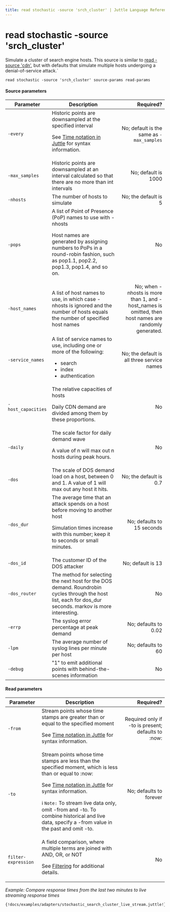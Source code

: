 ```yaml
---
title: read stochastic -source 'srch_cluster' | Juttle Language Reference
---
```


read stochastic -source 'srch_cluster'
=======================================

Simulate a cluster of search engine hosts.
This source is similar to [read -source 'cdn'](./stochastic_cdn.md),
but with defaults that simulate multiple hosts undergoing a
denial-of-service attack.`

```
read stochastic -source 'srch_cluster' source-params read-params
```

#### Source parameters

Parameter  |  Description  |  Required?
---------- | ------------- | ---------:
`-every`   | Historic points are downsampled at the specified interval <p>See [Time notation in Juttle](../reference/time.md) for syntax information. </p> | No; default is the same as `-max_samples`
`-max_samples`  | Historic points are downsampled at an interval calculated so that there are no more than int intervals  |  No; default is 1000
`-nhosts`  |  The number of hosts to simulate  |  No; the default is 5
`-pops`  |  A list of Point of Presence (PoP) names to use with -nhosts <p>Host names are generated by assigning numbers to PoPs in a round-robin fashion, such as pop1.1, pop2.2, pop1.3, pop1.4, and so on. </p> |  No
`-host_names`  | A list of host names to use, in which case -nhosts is ignored and the number of hosts equals the number of specified host names | No; when -nhosts is more than 1, and -host_names is omitted, then host names are randomly generated.
`-service_names`  |  A list of service names to use, including one or more of the following: <ul><li>search</li><li>index</li><li>authentication</li></ul> |  No; the default is all three service names
`-host_capacities`  |  The relative capacities of hosts <p>Daily CDN demand are divided among them by these proportions.</p> |  No
`-daily`  |  The scale factor for daily demand wave <p>A value of n will max out n hosts during peak hours.</p> |  No
`-dos`  |  The scale of DOS demand load on a host, between 0 and 1. A value of 1 will max out any host it hits.   |  No; the default is 0.7
`-dos_dur`  |  The average time that an attack spends on a host before moving to another host <p>Simulation times increase with this number; keep it to seconds or small minutes. </p>  |  No; defaults to 15 seconds
`-dos_id`  |  The customer ID of the DOS attacker  |  No; default is 13
`-dos_router`  |  The method for selecting the next host for the DOS demand. Roundrobin cycles through the host list, each for dos\_dur seconds. markov is more interesting.   |  No
`-errp`  |  The syslog error percentage at peak demand  |  No; defaults to 0.02
`-lpm`  |  The average number of syslog lines per minute per host  |  No; defaults to 60
`-debug`  |  "1" to emit additional points with behind-the-scenes information  |  No

#### Read parameters

Parameter  |  Description  |  Required?
---------- | ------------- | ---------:
`-from`    | Stream points whose time stamps are greater than or equal to the specified moment <p>See [Time notation in Juttle](../reference/time.md)  for syntax information. </p>  | Required only if -to is present; defaults to :now:
`-to`  |  Stream points whose time stamps are less than the specified moment, which is less than or equal to :now:  <p>See [Time notation in Juttle](../reference/time.md) for syntax information. </p><p>:information_source: `Note:` To stream live data only, omit -from and -to. To combine historical and live data, specify a -from value in the past and omit -to.|  No; defaults to forever
`filter-expression`  |  A field comparison, where multiple terms are joined with AND, OR, or NOT <p>See [Filtering](../concepts/filtering.md) for additional details.  </p>  |  No

_Example: Compare response times from the last two minutes to live streaming response times_

```
{!docs/examples/adapters/stochastic_search_cluster_live_stream.juttle!}
```
